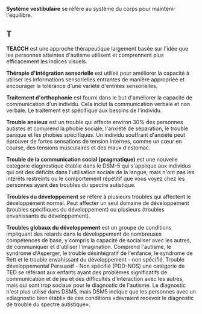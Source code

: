 **Système vestibulaire** se réfère au système du corps pour maintenir l'équilibre.

## T
**TEACCH** est une approche thérapeutique largement basée sur l'idée que les personnes atteintes d'autisme utilisent et comprennent plus efficacement les indices visuels.

**Thérapie d'intégration sensorielle** est utilisé pour améliorer la capacité à utiliser les informations sensorielles entrantes de manière appropriée et encourager la tolérance d'une variété d'entrées sensorielles.

**Traitement d'orthophonie** est fourni dans le but d'améliorer la capacité de communication d'un individu. Cela inclut la communication verbale et non verbale. Le traitement est spécifique aux besoins de l'individu.

**Trouble anxieux** est un trouble qui affecte environ 30% des personnes autistes et comprend la phobie sociale, l'anxiété de séparation, le trouble panique et les phobies spécifiques. Un individu souffrant d'anxiété peut éprouver de fortes sensations de tension internes, comme un cœur en course, des tensions musculaires et des maux d'estomac.

**Trouble de la communication social (pragmatique)** est une nouvelle catégorie diagnostique établie dans le DSM-5 qui s'applique aux individus qui ont des déficits dans l'utilisation sociale de la langue, mais n'ont pas les intérêts restreints ou le comportement répétitif que vous voyez chez les personnes ayant des troubles du spectre autistique.

**Troubles du développement** se réfère à plusieurs troubles qui affectent le développement normal. Peut affecter un seul domaine de développement (troubles spécifiques du développement) ou plusieurs (troubles envahissants du développement).

**Troubles globaux du développement** est un groupe de conditions impliquant des retards dans le développement de nombreuses compétences de base, y compris la capacité de socialiser avec les autres, de communiquer et d'utiliser l'imagination. Comprend l'autisme, le syndrome d'Asperger, le trouble désintégratif de l'enfance, le syndrome de Rett et le trouble envahissant du développement - non spécifié. Trouble développemental Persuasif - Non spécifié (PDD-NOS) une catégorie de TED se référant aux enfants ayant des problèmes significatifs de communication et de jeu et des difficultés d'interaction avec les autres, mais qui sont trop sociaux pour le diagnostic de l'autisme. Le diagnostic n'est plus utilisé dans DSM5, mais DSM5 indique que les personnes avec un «diagnostic bien établi» de ces conditions «devraient recevoir le diagnostic de trouble du spectre autistique».
